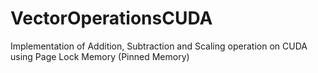 # VectorOperationsCUDA
Implementation of Addition, Subtraction and Scaling operation on CUDA using Page Lock Memory (Pinned Memory) 
